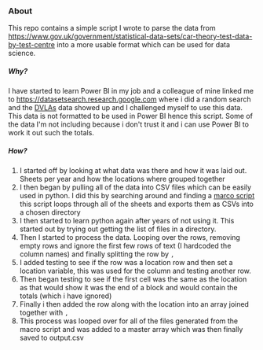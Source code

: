 ### About

This repo contains a simple script I wrote to parse the data from https://www.gov.uk/government/statistical-data-sets/car-theory-test-data-by-test-centre into a more usable format which can be used for data science.

##### Why?

I have started to learn Power BI in my job and a colleague of mine linked me to https://datasetsearch.research.google.com where i did a random search and the [DVLAs](https://en.wikipedia.org/wiki/Driver_and_Vehicle_Licensing_Agency) data showed up and I challenged myself to use this data. This data is not formatted to be used in Power BI hence this script. Some of the data I'm not including because i don't trust it and i can use Power BI to work it out such the totals.

##### How?

1. I started off by looking at what data was there and how it was laid out. Sheets per year and how the locations where grouped together
2. I then began by pulling all of the data into CSV files which can be easily used in python. I did this by searching around and finding a [marco script](scripts/exportPages.vbs) this script loops through all of the sheets and exports them as CSVs into a chosen directory
3. I then started to learn python again after years of not using it. This started out by trying out getting the list of files in a directory.
4. Then I started to process the data. Looping over the rows, removing empty rows and ignore the first few rows of text (I hardcoded the column names) and finally splitting the row by `,`
5. I added testing to see if the row was a location row and then set a location variable, this was used for the column and testing another row.
6. Then began testing to see if the first cell was the same as the location as that would show it was the end of a block and would contain the totals (which i have ignored)
7. Finally i then added the row along with the location into an array joined together with `,`
8. This process was looped over for all of the files generated from the macro script and was added to a master array which was then finally saved to output.csv
